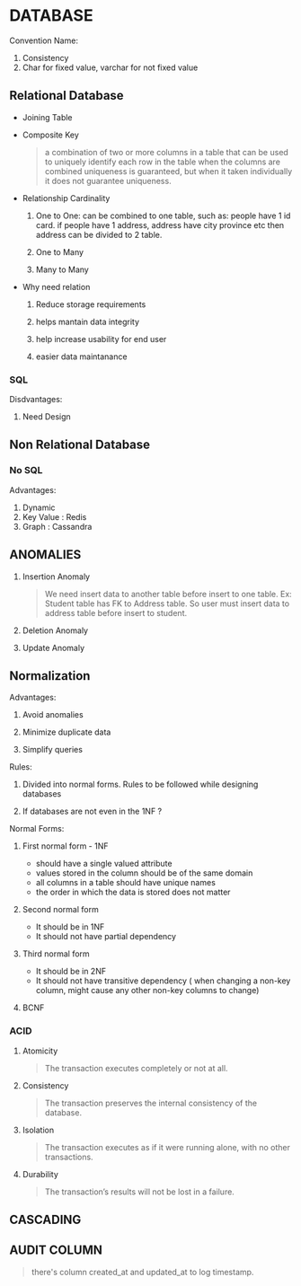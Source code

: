 # DATABASE
Convention Name: 
1. Consistency
2. Char for fixed value, varchar for not fixed value

## Relational Database
- Joining Table

- Composite Key
    > a combination of two or more columns in a table that can be used to uniquely identify each row in the table when the columns are combined uniqueness is guaranteed, but when it taken individually it does not guarantee uniqueness.
- Relationship Cardinality
    1. One to One: can be combined to one table, such as: people have 1 id card. if people have 1 address, address have city province etc then address can be divided to 2 table.

    2. One to Many
    3. Many to Many
- Why need relation
    1. Reduce storage requirements

    2. helps mantain data integrity
    3. help increase usability for end user
    4. easier data maintanance

### SQL
Disdvantages:
1. Need Design
    
## Non Relational Database
### No SQL
Advantages:
1. Dynamic
2. Key Value : Redis
3. Graph : Cassandra


## ANOMALIES
1. Insertion Anomaly
    > We need insert data to another table before insert to one table. Ex: Student table has FK to Address table. So user must insert data to address table before insert to student.

2. Deletion Anomaly
3. Update Anomaly

## Normalization
Advantages:
1. Avoid anomalies

2. Minimize duplicate data
3. Simplify queries

Rules:
1. Divided into normal forms. Rules to be followed while designing databases

2. If databases are not even in the 1NF ?

Normal Forms:
1. First normal form - 1NF
    - should have a single valued attribute
    - values stored in the column should be of the same domain
    - all columns in a table should have unique names
    - the order in which the data is stored does not matter

2. Second normal form
    - It should be in 1NF
    - It should not have partial dependency
3. Third normal form
    - It should be in 2NF
    - It should not have transitive dependency ( when changing a non-key column, might cause any other non-key columns to change)
4. BCNF

### ACID
1. Atomicity
    > The transaction executes completely or not at all.

2. Consistency
    > The transaction preserves the internal consistency of the database.
3. Isolation
    > The transaction executes as if it were running alone, with no other transactions.
4. Durability
    > The transaction’s results will not be lost in a failure.

## CASCADING

## AUDIT COLUMN
> there's column created_at and updated_at to log timestamp.